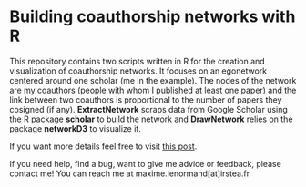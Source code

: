 Building coauthorship networks with R
===================================================================================

This repository contains two scripts written in R for the creation and visualization of coauthorship networks. It focuses on an egonetwork centered around one scholar (me in the example). The nodes of the network are my coauthors (people with whom I published at least one paper) and the link between two coauthors is proportional to the number of papers they cosigned (if any). **ExtractNetwork** scraps data from Google Scholar using the R package **scholar** to build the network and **DrawNetwork** relies on the package **networkD3** to visualize it.
  
If you want more details feel free to visit [this post](http://www.maximelenormand.com/Blog/coauthorship).

If you need help, find a bug, want to give me advice or feedback, please contact me!
You can reach me at maxime.lenormand[at]irstea.fr
